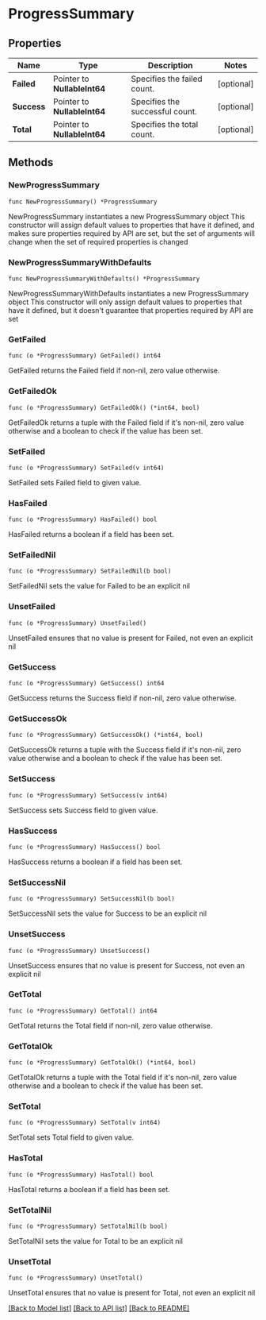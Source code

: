 # ProgressSummary

## Properties

Name | Type | Description | Notes
------------ | ------------- | ------------- | -------------
**Failed** | Pointer to **NullableInt64** | Specifies the failed count. | [optional] 
**Success** | Pointer to **NullableInt64** | Specifies the successful count. | [optional] 
**Total** | Pointer to **NullableInt64** | Specifies the total count. | [optional] 

## Methods

### NewProgressSummary

`func NewProgressSummary() *ProgressSummary`

NewProgressSummary instantiates a new ProgressSummary object
This constructor will assign default values to properties that have it defined,
and makes sure properties required by API are set, but the set of arguments
will change when the set of required properties is changed

### NewProgressSummaryWithDefaults

`func NewProgressSummaryWithDefaults() *ProgressSummary`

NewProgressSummaryWithDefaults instantiates a new ProgressSummary object
This constructor will only assign default values to properties that have it defined,
but it doesn't guarantee that properties required by API are set

### GetFailed

`func (o *ProgressSummary) GetFailed() int64`

GetFailed returns the Failed field if non-nil, zero value otherwise.

### GetFailedOk

`func (o *ProgressSummary) GetFailedOk() (*int64, bool)`

GetFailedOk returns a tuple with the Failed field if it's non-nil, zero value otherwise
and a boolean to check if the value has been set.

### SetFailed

`func (o *ProgressSummary) SetFailed(v int64)`

SetFailed sets Failed field to given value.

### HasFailed

`func (o *ProgressSummary) HasFailed() bool`

HasFailed returns a boolean if a field has been set.

### SetFailedNil

`func (o *ProgressSummary) SetFailedNil(b bool)`

 SetFailedNil sets the value for Failed to be an explicit nil

### UnsetFailed
`func (o *ProgressSummary) UnsetFailed()`

UnsetFailed ensures that no value is present for Failed, not even an explicit nil
### GetSuccess

`func (o *ProgressSummary) GetSuccess() int64`

GetSuccess returns the Success field if non-nil, zero value otherwise.

### GetSuccessOk

`func (o *ProgressSummary) GetSuccessOk() (*int64, bool)`

GetSuccessOk returns a tuple with the Success field if it's non-nil, zero value otherwise
and a boolean to check if the value has been set.

### SetSuccess

`func (o *ProgressSummary) SetSuccess(v int64)`

SetSuccess sets Success field to given value.

### HasSuccess

`func (o *ProgressSummary) HasSuccess() bool`

HasSuccess returns a boolean if a field has been set.

### SetSuccessNil

`func (o *ProgressSummary) SetSuccessNil(b bool)`

 SetSuccessNil sets the value for Success to be an explicit nil

### UnsetSuccess
`func (o *ProgressSummary) UnsetSuccess()`

UnsetSuccess ensures that no value is present for Success, not even an explicit nil
### GetTotal

`func (o *ProgressSummary) GetTotal() int64`

GetTotal returns the Total field if non-nil, zero value otherwise.

### GetTotalOk

`func (o *ProgressSummary) GetTotalOk() (*int64, bool)`

GetTotalOk returns a tuple with the Total field if it's non-nil, zero value otherwise
and a boolean to check if the value has been set.

### SetTotal

`func (o *ProgressSummary) SetTotal(v int64)`

SetTotal sets Total field to given value.

### HasTotal

`func (o *ProgressSummary) HasTotal() bool`

HasTotal returns a boolean if a field has been set.

### SetTotalNil

`func (o *ProgressSummary) SetTotalNil(b bool)`

 SetTotalNil sets the value for Total to be an explicit nil

### UnsetTotal
`func (o *ProgressSummary) UnsetTotal()`

UnsetTotal ensures that no value is present for Total, not even an explicit nil

[[Back to Model list]](../README.md#documentation-for-models) [[Back to API list]](../README.md#documentation-for-api-endpoints) [[Back to README]](../README.md)


